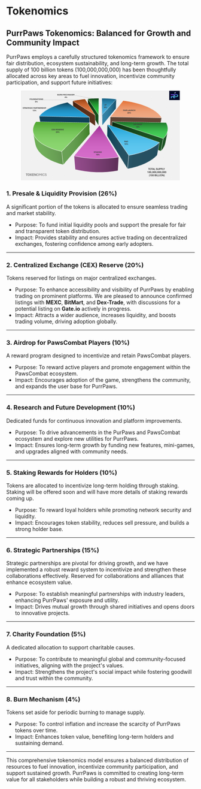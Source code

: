 # Tokenomics

## PurrPaws Tokenomics: Balanced for Growth and Community Impact

PurrPaws employs a carefully structured tokenomics framework to ensure fair distribution, ecosystem sustainability, and long-term growth. The total supply of 100 billion tokens (100,000,000,000) has been thoughtfully allocated across key areas to fuel innovation, incentivize community participation, and support future initiatives:

<figure><img src="../../../../.gitbook/assets/TOKENOMICS PIE .png" alt=""><figcaption></figcaption></figure>

### 1. Presale & Liquidity Provision (26%)

A significant portion of the tokens is allocated to ensure seamless trading and market stability.

* Purpose: To fund initial liquidity pools and support the presale for fair and transparent token distribution.
* Impact: Provides stability and ensures active trading on decentralized exchanges, fostering confidence among early adopters.

***

### 2. Centralized Exchange (CEX) Reserve (20%)

Tokens reserved for listings on major centralized exchanges.

* Purpose: To enhance accessibility and visibility of PurrPaws by enabling trading on prominent platforms. We are pleased to announce confirmed listings with **MEXC**, **BitMart**, and **Dex-Trade**, with discussions for a potential listing on **Gate.io** actively in progress.
* Impact: Attracts a wider audience, increases liquidity, and boosts trading volume, driving adoption globally.

***

### 3. Airdrop for PawsCombat Players (10%)

A reward program designed to incentivize and retain PawsCombat players.

* Purpose: To reward active players and promote engagement within the PawsCombat ecosystem.
* Impact: Encourages adoption of the game, strengthens the community, and expands the user base for PurrPaws.

***

### 4. Research and Future Development (10%)

Dedicated funds for continuous innovation and platform improvements.

* Purpose: To drive advancements in the PurPaws and PawsCombat ecosystem and explore new utilities for PurrPaws.
* Impact: Ensures long-term growth by funding new features, mini-games, and upgrades aligned with community needs.

***

### 5. Staking Rewards for Holders (10%)

Tokens are allocated to incentivize long-term holding through staking.  Staking will be offered soon and will have more details of staking rewards coming up.

* Purpose: To reward loyal holders while promoting network security and liquidity.
* Impact: Encourages token stability, reduces sell pressure, and builds a strong holder base.

***

### 6. Strategic Partnerships (15%)

Strategic partnerships are pivotal for driving growth, and we have implemented a robust reward system to incentivize and strengthen these collaborations effectively.  Reserved for collaborations and alliances that enhance ecosystem value.

* Purpose: To establish meaningful partnerships with industry leaders, enhancing PurrPaws' exposure and utility.
* Impact: Drives mutual growth through shared initiatives and opens doors to innovative projects.

***

### 7. Charity Foundation (5%)

A dedicated allocation to support charitable causes.

* Purpose: To contribute to meaningful global and community-focused initiatives, aligning with the project's values.
* Impact: Strengthens the project's social impact while fostering goodwill and trust within the community.

***

### 8. Burn Mechanism (4%)

Tokens set aside for periodic burning to manage supply.

* Purpose: To control inflation and increase the scarcity of PurrPaws tokens over time.
* Impact: Enhances token value, benefiting long-term holders and sustaining demand.

***

This comprehensive tokenomics model ensures a balanced distribution of resources to fuel innovation, incentivize community participation, and support sustained growth. PurrPaws is committed to creating long-term value for all stakeholders while building a robust and thriving ecosystem.
